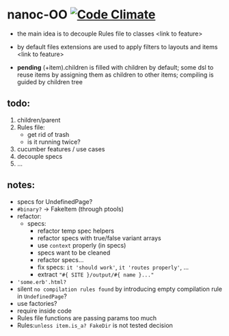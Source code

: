 # nanoc-OO [![Code Climate](https://codeclimate.com/badge.png)](https://codeclimate.com/github/sowcow/nanoc-oo)

* the main idea is to decouple Rules file to classes \<link to feature>

* by default files extensions are used to apply filters to layouts and items \<link to feature>

* **pending** (+item).children is filled with children by default; some dsl to reuse items by assigning them as children to other items; compiling is guided by children tree

## todo:

1. children/parent
2. Rules file:
    * get rid of trash
    * is it running twice?
3. cucumber features / use cases
4. decouple specs
5. ...

## notes:
 
 * specs for UndefinedPage?
 * `#binary?` -> FakeItem (through ptools)
 * refactor:
   * specs:
     * refactor temp spec helpers
     * refactor specs with true/false variant arrays
     * use `context` properly (in specs)
     * specs want to be cleaned
     * refactor specs...
     * fix specs: `it 'should work'`, `it 'routes properly'`, ...
     * extract `"#{ SITE }/output/#{ name }..."`
 * `'some.erb'.html?` 
 * silent `no compilation rules found` by introducing empty compilation rule in `UndefinedPage`?
 * use factories?  
 * require inside code
 * Rules file functions are passing params too much
 * Rules:`unless item.is_a? FakeDir` is not tested decision